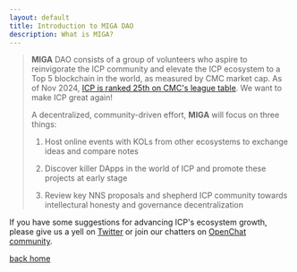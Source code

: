 ```yaml
---
layout: default
title: Introduction to MIGA DAO
description: What is MIGA?
---
```


> **MIGA** DAO consists of a group of volunteers who aspire to reinvigorate the ICP community and elevate the ICP ecosystem to a Top 5 blockchain in the world, as measured by CMC market cap. As of Nov 2024, [ICP is ranked 25th on CMC's league table](https://coinmarketcap.com/currencies/internet-computer). We want to make ICP great again!
>
> A decentralized, community-driven effort, **MIGA** will focus on three things:
>
>1. Host online events with KOLs from other ecosystems to exchange ideas and compare notes
> 
>2. Discover killer DApps in the world of ICP and promote these projects at early stage
>
>3. Review key NNS proposals and shepherd ICP community towards intellectural honesty and governance decentralization 

If you have some suggestions for advancing ICP's ecosystem growth, please give us a yell on [Twitter](https://x.com/miga_icp) or join our chatters on [OpenChat community](https://oc.app/community/vajf7-rqaaa-aaaar-bf5ia-cai/?ref=yvpdi-lqaaa-aaaaf-bkotq-cai). 

[back home](.././)
